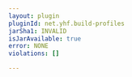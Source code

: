 ```yaml
---
layout: plugin
pluginId: net.yhf.build-profiles
jarSha1: INVALID
isJarAvailable: true
error: NONE
violations: []

---
```

